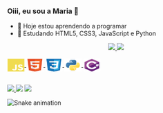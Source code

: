 ### Oiii, eu sou a Maria 🥰

- 🔭 Hoje estou aprendendo a programar
- 🌱 Estudando HTML5, CSS3, JavaScript e Python

<div align="center">
  <a href="https://github.com/mariaeduarda-cat">
  <img height="180em" src="https://github-readme-stats.vercel.app/api?username=mariaeduarda-cat&show_icons=true&theme=dracula&include_all_commits=true&count_private=true"/>
  <img height="180em" src="https://github-readme-stats.vercel.app/api/top-langs/?username=mariaeduarda-cat&layout=compact&langs_count=7&theme=dracula"/>
</div>

<div style="display: inline_block"><br>
  <img align="center" alt="Rafa-Js" height="30" width="40" src="https://raw.githubusercontent.com/devicons/devicon/master/icons/javascript/javascript-plain.svg">
  <img align="center" alt="Rafa-HTML" height="30" width="40" src="https://raw.githubusercontent.com/devicons/devicon/master/icons/html5/html5-original.svg">
  <img align="center" alt="Rafa-CSS" height="30" width="40" src="https://raw.githubusercontent.com/devicons/devicon/master/icons/css3/css3-original.svg">
  <img align="center" alt="Rafa-Python" height="30" width="40" src="https://raw.githubusercontent.com/devicons/devicon/master/icons/python/python-original.svg">
  <img align="center" alt="Rafa-Csharp" height="30" width="40" src="https://raw.githubusercontent.com/devicons/devicon/master/icons/csharp/csharp-original.svg">
</div>
  
##
  
<div> 
 	<a href="https://twitter.com/jk_yxchu" target="_blank"><img src="https://img.shields.io/badge/Twitter-1DA1F2?style=for-the-badge&logo=twitter&logoColor=white" target="_blank"</a>
  <a href="https://instagram.com/mariaduda_souz" target="_blank"><img src="https://img.shields.io/badge/-Instagram-%23E4405F?style=for-the-badge&logo=instagram&logoColor=white" target="_blank"></a>
  <a href="https://www.linkedin.com/in/maria-eduarda-34b93b227" target="_blank"><img src="https://img.shields.io/badge/-LinkedIn-%230077B5?style=for-the-badge&logo=linkedin&logoColor=white" target="_blank"></a>  
</div>
  
![Snake animation](https://github.com/rafaballerini/mariaeduarda-cat/blob/output/github-contribution-grid-snake.svg)
